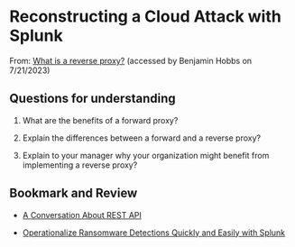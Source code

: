 # Reconstructing a Cloud Attack with Splunk
From: [What is a reverse proxy?](https://www.cloudflare.com/learning/cdn/glossary/reverse-proxy/) (accessed by Benjamin Hobbs on 7/21/2023)






## Questions for understanding

1. What are the benefits of a forward proxy?

2. Explain the differences between a forward and a reverse proxy?

3. Explain to your manager why your organization might benefit from implementing a reverse proxy?

## Bookmark and Review
* [A Conversation About REST API](https://gist.github.com/brookr/5977550)

* [Operationalize Ransomware Detections Quickly and Easily with Splunk](https://www.splunk.com/en_us/blog/industries/operationalize-ransomware-detections-quickly-and-easily-with-splunk.html)